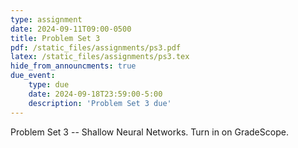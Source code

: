 ```yaml
---
type: assignment
date: 2024-09-11T09:00-0500
title: Problem Set 3
pdf: /static_files/assignments/ps3.pdf
latex: /static_files/assignments/ps3.tex
hide_from_announcments: true
due_event: 
    type: due
    date: 2024-09-18T23:59:00-5:00
    description: 'Problem Set 3 due'
---
```

Problem Set 3 -- Shallow Neural Networks.
Turn in on GradeScope.

